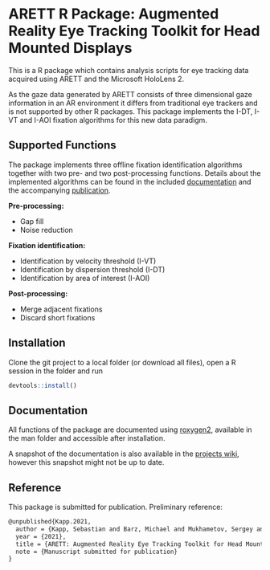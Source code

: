 # ARETT R Package: Augmented Reality Eye Tracking Toolkit for Head Mounted Displays

This is a R package which contains analysis scripts for eye tracking data acquired using ARETT and the Microsoft HoloLens 2.

As the gaze data generated by ARETT consists of three dimensional gaze information in an AR environment it differs from traditional eye trackers and is not supported by other R packages. This package implements the I-DT, I-VT and I-AOI fixation algorithms for this new data paradigm.

## Supported Functions

The package implements three offline fixation identification algorithms together with two pre- and two post-processing functions. Details about the implemented algorithms can be found in the included [documentation](#documentation) and the accompanying [publication](#reference).

**Pre-processing:**
* Gap fill
* Noise reduction

**Fixation identification:**
* Identification by velocity threshold (I-VT)
* Identification by dispersion threshold (I-DT)
* Identification by area of interest (I-AOI)

**Post-processing:**
* Merge adjacent fixations
* Discard short fixations


## Installation

Clone the git project to a local folder (or download all files), open a R session in the folder and run

```R
devtools::install()
```

## Documentation

All functions of the package are documented using [roxygen2](https://github.com/r-lib/roxygen2), available in the man folder and accessible after installation.

A snapshot of the documentation is also available in the [projects wiki](https://github.com/AR-Eye-Tracking-Toolkit/ARETT-R-Package/wiki), however this snapshot might not be up to date.

## Reference

This package is submitted for publication. Preliminary reference:

```tex
@unpublished{Kapp.2021,
  author = {Kapp, Sebastian and Barz, Michael and Mukhametov, Sergey and Sonntag, Daniel and Kuhn, Jochen},
  year = {2021},
  title = {ARETT: Augmented Reality Eye Tracking Toolkit for Head Mounted Displays},
  note = {Manuscript submitted for publication}
}
```
